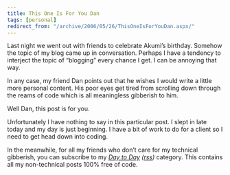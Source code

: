 ```yaml
---
title: This One Is For You Dan
tags: [personal]
redirect_from: "/archive/2006/05/26/ThisOneIsForYouDan.aspx/"
---
```


Last night we went out with friends to celebrate Akumi’s birthday.
Somehow the topic of my blog came up in conversation. Perhaps I have a
tendency to interject the topic of “blogging” every chance I get. I can
be annoying that way.

In any case, my friend Dan points out that he wishes I would write a
little more personal content. His poor eyes get tired from scrolling
down through the reams of code which is all meaningless gibberish to
him.

Well Dan, this post is for you.

Unfortunately I have nothing to say in this particular post. I slept in
late today and my day is just beginning. I have a bit of work to do for
a client so I need to get head down into coding.

In the meanwhile, for all my friends who don’t care for my technical
gibberish, you can subscribe to my *[Day to
Day](https://haacked.com/category/1.aspx "Non-Tech Category")
([rss](https://haacked.com/category/1.aspx/rss/ "Category RSS feed"))*
category. This contains all my non-technical posts 100% free of code.

